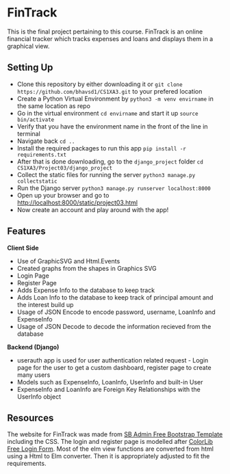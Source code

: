 # FinTrack
This is the final project pertaining to this course. FinTrack is an online financial tracker which tracks expenses and loans and displays them in a graphical view.

## Setting Up

* Clone this repository by either downloading it or `git clone https://github.com/bhavsd1/CS1XA3.git` to your prefered location 
* Create a Python Virtual Environment by `python3 -m venv envirname` in the same location as repo
* Go in the virtual environment `cd envirname` and start it up `source bin/activate` 
* Verify that you have the environment name in the front of the line in terminal 
* Navigate back `cd ..` 
* Install the required packages to run this app `pip install -r requirements.txt` 
* After that is done downloading, go to the `django_project` folder `cd CS1XA3/Project03/django_project`
* Collect the static files for running the server `python3 manage.py collectstatic`
* Run the Django server `python3 manage.py runserver localhost:8000` 
* Open up your browser and go to [http://localhost:8000/static/project03.html](http://localhost:8000/static/project03.html)
* Now create an account and play around with the app!


## Features

**Client Side**

* Use of GraphicSVG and Html.Events
* Created graphs from the shapes in Graphics SVG
* Login Page
* Register Page 
* Adds Expense Info to the database to keep track 
* Adds Loan Info to the database to keep track of principal amount and the interest build up
* Usage of JSON Encode to encode password, username, LoanInfo and ExpenseInfo
* Usage of JSON Decode to decode the information recieved from the database

**Backend (Django)**

* userauth app is used for user authentication related request - Login page for the user to get a custom dashboard, register page to create many users
* Models such as ExpenseInfo, LoanInfo, UserInfo and built-in User
* ExpenseInfo and LoanInfo are Foreign Key Relationships with the UserInfo object



## Resources
The website for FinTrack was made from [SB Admin Free Bootstrap Template](https://startbootstrap.com/templates/sb-admin/) including the CSS.
The login and register page is modelled after [ColorLib Free Login Form](https://colorlib.com/wp/template/login-form-v2/).
Most of the elm view functions are converted from html using a Html to Elm converter. Then it is appropriately adjusted to fit the requirements.

